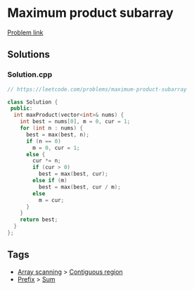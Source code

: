 # Maximum product subarray

[Problem link](https://leetcode.com/problems/maximum-product-subarray)

## Solutions


### Solution.cpp
```cpp
// https://leetcode.com/problems/maximum-product-subarray

class Solution {
 public:
  int maxProduct(vector<int>& nums) {
    int best = nums[0], m = 0, cur = 1;
    for (int n : nums) {
      best = max(best, n);
      if (n == 0)
        m = 0, cur = 1;
      else {
        cur *= n;
        if (cur > 0)
          best = max(best, cur);
        else if (m)
          best = max(best, cur / m);
        else
          m = cur;
      }
    }
    return best;
  }
};
```
## Tags

* [Array scanning](/README.md#Array_scanning) > [Contiguous region](/README.md#Array_scanning-Contiguous_region)
* [Prefix](/README.md#Prefix) > [Sum](/README.md#Prefix-Sum)
